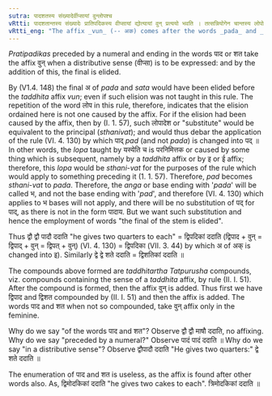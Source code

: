 ```yaml
---
sutra: पादशतस्य संख्यादेर्वीप्सायां वुन्लोपश्च
vRtti: पादशतान्तस्य संख्यादेः प्रातिपदिकस्य वीप्सायां द्योत्यायां वुन् प्रत्ययो भवति । तत्सन्नियोगेन चान्तस्य लोपो भवति ॥
vRtti_eng: "The affix _vun_ (-- अक) comes after the words _pada_ and _sata_ when preceded by a numeral, the sense being that of distributive relation; and the final of the stem is elided."
---
```

_Pratipadikas_ preceded by a numeral and ending in the words पाद or शत take the affix वुन् when a distributive sense (वीप्सा) is to be expressed: and by the addition of this, the final is elided.

By (V1.4. 148) the final अ of _pada_ and _sata_ would have been elided before the _taddhita_ affix _vun_; even if such elision was not taught in this rule. The repetition of the word लोप in this rule, therefore, indicates that the elision ordained here is not one caused by the affix. For if the elision had been caused by the affix, then by (I. 1. 57), such लोपादेश or "substitute" would be equivalent to the principal (_sthanivat_); and would thus debar the application of the rule (VI. 4. 130) by which पाद् _pad_ (and not _pada_) is changed into पद् ॥ In other words, the _lopa_ taught by यस्येति च is परनिमित्तक or caused by some thing which is subsequent, namely by a _taddhita_ affix or by इ or ई affix; therefore, this _lopa_ would be _sthani_-_vat_ for the purposes of the rule which would apply to something preceding it (1. 1. 57). Therefore, _pad_ becomes _sthani_-_vat_ to _pada_. Therefore, the _anga_ or base ending with '_pada_' will be called भ, and not the base ending with '_pad_', and therefore (VI. 4. 130) which applies to भ bases will not apply, and there will be no substitution of पद् for पाद्, as there is not in the form पादाय. But we want such substitution and hence the employment of words "the final of the stem is elided".

Thus द्वौ द्वौ पादौ ददाति "he gives two quarters to each" = द्विपदिकां ददाति (द्विपाद + वुन् = द्विपाद् + वुन् = द्विपत् + वुन्) (VI. 4. 130) = द्विपदिका (VII. 3. 44) by which अ of अक् is changed into इ). Similarly द्वे द्वे शते ददाति = द्विशतिकां ददाति ॥

The compounds above formed are _taddhitartha_ _Tatpurusha_ compounds, viz. compounds containing the sense of a _taddhita_ affix, by rule (II. I. 51). After the compound is formed, then the affix वुन् is added. Thus first we have द्विपाद and द्विशत compounded by (II. I. 51) and then the affix is added. The words पाद and शत when not so compounded, take वुन् affix only in the feminine.

Why do we say "of the words पाद and शत"? Observe द्वौ द्वौ माषौ ददाति, no affixing. Why do we say "preceded by a numeral?" Observe पादं पादं ददाति ॥ Why do we say "in a distributive sense"?  Observe द्वौपादौ ददाति "He gives two quarters:" द्वे शते ददाति ॥

The enumeration of पाद and शत is useless, as the affix is found after other words also. As, द्विमोदकिकां ददाति "he gives two cakes to each". त्रिमोदकिकां ददाति ॥
